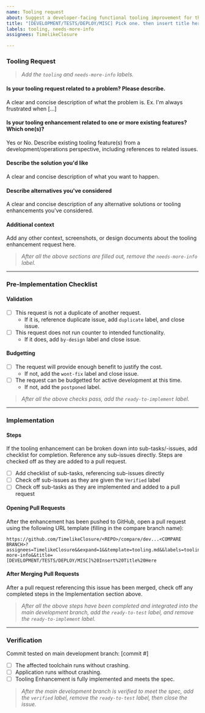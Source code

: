 ```yaml
---
name: Tooling request
about: Suggest a developer-facing functional tooling improvement for this project
title: "[DEVELOPMENT/TESTS/DEPLOY/MISC] Pick one. then insert title here"
labels: tooling, needs-more-info
assignees: TimelikeClosure

---
```


### Tooling Request
> _Add the `tooling` and `needs-more-info` labels._

#### **Is your tooling request related to a problem? Please describe.**
A clear and concise description of what the problem is. Ex. I'm always frustrated when [...]

#### **Is your tooling enhancement related to one or more existing features? Which one(s)?**
Yes or No. Describe existing tooling feature(s) from a development/operations perspective, including references to related issues.

#### **Describe the solution you'd like**
A clear and concise description of what you want to happen.

#### **Describe alternatives you've considered**
A clear and concise description of any alternative solutions or tooling enhancements you've considered.

#### **Additional context**
Add any other context, screenshots, or design documents about the tooling enhancement request here.

> _After all the above sections are filled out, remove the `needs-more-info` label._

---

### Pre-Implementation Checklist

#### **Validation**
- [ ] This request is not a duplicate of another request.
  - If it is, reference duplicate issue, add `duplicate` label, and close issue.
- [ ] This request does not run counter to intended functionality.
  - If it does, add `by-design` label and close issue.

#### **Budgetting**
- [ ] The request will provide enough benefit to justify the cost.
  - If not, add the `wont-fix` label and close issue.
- [ ] The request can be budgetted for active development at this time.
  - If not, add the `postponed` label.

> _After all the above checks pass, add the `ready-to-implement` label._

---

### Implementation

#### **Steps**
If the tooling enhancement can be broken down into sub-tasks/-issues, add checklist for completion. Reference any sub-issues directly. Steps are checked off as they are added to a pull request.
- [ ] Add checklist of sub-tasks, referencing sub-issues directly
- [ ] Check off sub-issues as they are given the `Verified` label
- [ ] Check off sub-tasks as they are implemented and added to a pull request

#### **Opening Pull Requests**
After the enhancement has been pushed to GitHub, open a pull request using the following URL template (filling in the compare branch name):
```
https://github.com/TimelikeClosure/<REPO>/compare/dev...<COMPARE BRANCH>?assignees=TimelikeClosure&&expand=1&&template=tooling.md&&labels=tooling+needs-more-info&&title=[DEVELOPMENT/TESTS/DEPLOY/MISC]%20Insert%20Title%20Here
```

#### **After Merging Pull Requests**
After a pull request referencing this issue has been merged, check off any completed steps in the Implementation section above.

> _After all the above steps have been completed and integrated into the main development branch, add the `ready-to-test` label, and remove the `ready-to-implement` label._

---

### Verification

Commit tested on main development branch: [commit #]
- [ ] The affected toolchain runs without crashing.
- [ ] Application runs without crashing.
- [ ] Tooling Enhancement is fully implemented and meets the spec.

> _After the main development branch is verified to meet the spec, add the `verified` label, remove the `ready-to-test` label, then close the issue._
